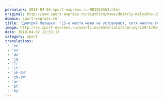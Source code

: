 ```yaml
---
permalink: 2018-04-02-sport-express.ru-981256551.html
original: http://www.sport-express.ru/biathlon/news/dmitriy-malyshko-15-e-mesta-menya-ne-ustraivayut-hotya-mnogie-govoryat-chto-eto-horosho-1391471/
domain: sport-express.ru
title: 'Дмитрий Малышко: "15-е места меня не устраивают, хотя многие говорят, что это хорошо"'
image: http://ss.sport-express.ru/userfiles/materials/sharing/139/1391471.jpg
date: 2018-04-02 12:53:17
category: sport
translations: 
 - 'en'
 - 'es'
 - 'de'
 - 'ja'
 - 'fr'
 - 'it'
 - 'zh-CN'
 - 'zh-TW'
 - 'ar'
 - 'pt'
 - 'hy'
---
```


